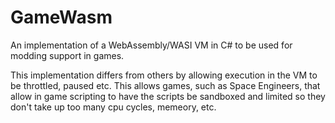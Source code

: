 # GameWasm
An implementation of a WebAssembly/WASI VM in C# to be used for modding support in games.

This implementation differs from others by allowing execution in the VM to be throttled, paused etc.  This allows games, such as Space Engineers, that allow in game scripting to have the scripts be sandboxed and limited so they don't take up too many cpu cycles, memeory, etc.

